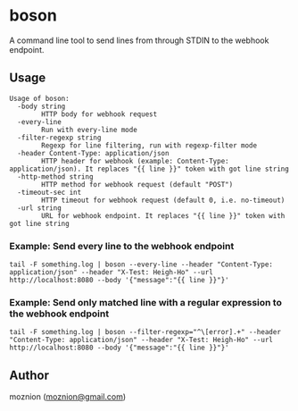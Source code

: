 # boson

A command line tool to send lines from through STDIN to the webhook endpoint.

## Usage

```
Usage of boson:
  -body string
        HTTP body for webhook request
  -every-line
        Run with every-line mode
  -filter-regexp string
        Regexp for line filtering, run with regexp-filter mode
  -header Content-Type: application/json
        HTTP header for webhook (example: Content-Type: application/json). It replaces "{{ line }}" token with got line string
  -http-method string
        HTTP method for webhook request (default "POST")
  -timeout-sec int
        HTTP timeout for webhook request (default 0, i.e. no-timeout)
  -url string
        URL for webhook endpoint. It replaces "{{ line }}" token with got line string
```

### Example: Send every line to the webhook endpoint

```
tail -F something.log | boson --every-line --header "Content-Type: application/json" --header "X-Test: Heigh-Ho" --url http://localhost:8080 --body '{"message":"{{ line }}"}'
```

### Example: Send only matched line with a regular expression to the webhook endpoint

```
tail -F something.log | boson --filter-regexp="^\[error].+" --header "Content-Type: application/json" --header "X-Test: Heigh-Ho" --url http://localhost:8080 --body '{"message":"{{ line }}"}'
```

## Author

moznion (<moznion@gmail.com>)

